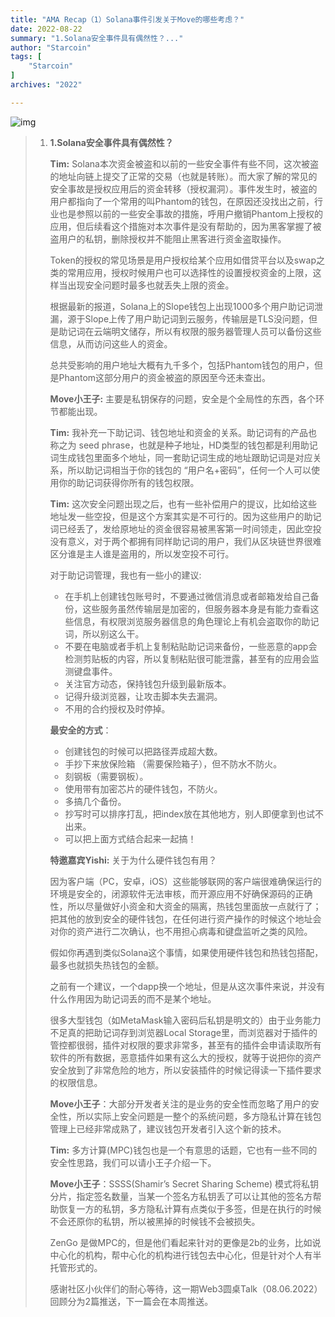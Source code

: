 ```yaml
---
title: "AMA Recap（1）Solana事件引发关于Move的哪些考虑？"
date: 2022-08-22
summary: "1.Solana安全事件具有偶然性？..."
author: "Starcoin"
tags: [
    "Starcoin"
]
archives: "2022"

---
```


![img](/images/hackathon/amar4.png)

> 1. **1.Solana安全事件具有偶然性？**
>
>    **Tim:** Solana本次资金被盗和以前的一些安全事件有些不同，这次被盗的地址向链上提交了正常的交易（也就是转账）。而大家了解的常见的安全事故是授权应用后的资金转移（授权漏洞）。事件发生时，被盗的用户都指向了一个常用的叫Phantom的钱包，在原因还没找出之前，行业也是参照以前的一些安全事故的措施，呼用户撤销Phantom上授权的应用，但后续看这个措施对本次事件是没有帮助的，因为黑客掌握了被盗用户的私钥，删除授权并不能阻止黑客进行资金盗取操作。
>
>    Token的授权的常见场景是用户授权给某个应用如借贷平台以及swap之类的常用应用，授权时候用户也可以选择性的设置授权资金的上限，这样当出现安全问题时最多也就丢失上限的资金。
>
>    根据最新的报道，Solana上的Slope钱包上出现1000多个用户助记词泄漏，源于Slope上传了用户助记词到云服务，传输层是TLS没问题，但是助记词在云端明文储存，所以有权限的服务器管理人员可以备份这些信息，从而访问这些人的资金。
>
>    总共受影响的用户地址大概有九千多个，包括Phantom钱包的用户，但是Phantom这部分用户的资金被盗的原因至今还未查出。
>
>    **Move小王子:** 主要是私钥保存的问题，安全是个全局性的东西，各个环节都能出现。
>
>    **Tim:** 我补充一下助记词、钱包地址和资金的关系。助记词有的产品也称之为 seed phrase，也就是种子地址，HD类型的钱包都是利用助记词生成钱包里面多个地址，同一套助记词生成的地址跟助记词是对应关系，所以助记词相当于你的钱包的 “用户名+密码”，任何一个人可以使用你的助记词获得你所有的钱包权限。
>
>    **Tim:** 这次安全问题出现之后，也有一些补偿用户的提议，比如给这些地址发一些空投，但是这个方案其实是不可行的。因为这些用户的助记词已经丢了，发给原地址的资金很容易被黑客第一时间领走，因此空投没有意义，对于两个都拥有同样助记词的用户，我们从区块链世界很难区分谁是主人谁是盗用的，所以发空投不可行。
>
>    对于助记词管理，我也有一些小的建议:
>
>    - 在手机上创建钱包账号时，不要通过微信消息或者邮箱发给自己备份，这些服务虽然传输层是加密的，但服务器本身是有能力查看这些信息，有权限浏览服务器信息的角色理论上有机会盗取你的助记词，所以别这么干。
>    - 不要在电脑或者手机上复制粘贴助记词来备份，一些恶意的app会检测剪贴板的内容，所以复制粘贴很可能泄露，甚至有的应用会监测键盘事件。
>    - 关注官方动态，保持钱包升级到最新版本。
>    - 记得升级浏览器，让攻击脚本失去漏洞。
>    - 不用的合约授权及时停掉。
>
>    **最安全的方式**：
>
>    - 创建钱包的时候可以把路径弄成超大数。
>    - 手抄下来放保险箱 （需要保险箱子），但不防水不防火。
>    - 刻钢板（需要钢板）。
>    - 使用带有加密芯片的硬件钱包，不防火。
>    - 多搞几个备份。
>    - 抄写时可以排序打乱，把index放在其他地方，别人即便拿到也试不出来。
>    - 可以把上面方式结合起来一起搞！
>
>    **特邀嘉宾Yishi:** 关于为什么硬件钱包有用？
>
>    因为客户端（PC，安卓，iOS）这些能够联网的客户端很难确保运行的环境是安全的，闭源软件无法审核，而开源应用不好确保源码的正确性，所以尽量做好小资金和大资金的隔离，热钱包里面放一点就行了；把其他的放到安全的硬件钱包，在任何进行资产操作的时候这个地址会对你的资产进行二次确认，也不用担心病毒和键盘监听之类的风险。
>
>    假如你再遇到类似Solana这个事情，如果使用硬件钱包和热钱包搭配，最多也就损失热钱包的金额。
>
>    之前有一个建议，一个dapp换一个地址，但是从这次事件来说，并没有什么作用因为助记词丢的而不是某个地址。
>
>    很多大型钱包（如MetaMask输入密码后私钥是明文的）由于业务能力不足真的把助记词存到浏览器Local Storage里，而浏览器对于插件的管控都很弱，插件对权限的要求非常多，甚至有的插件会申请读取所有软件的所有数据，恶意插件如果有这么大的授权，就等于说把你的资产安全放到了非常危险的地方，所以安装插件的时候记得读一下插件要求的权限信息。
>
>    **Move小王子**：大部分开发者关注的是业务的安全性而忽略了用户的安全性，所以实际上安全问题是一整个的系统问题，多方隐私计算在钱包管理上已经非常成熟了，建议钱包开发者引入这个新的技术。
>
>    **Tim:** 多方计算(MPC)钱包也是一个有意思的话题，它也有一些不同的安全性思路，我们可以请小王子介绍一下。
>
>    **Move小王子**：SSSS(Shamir’s Secret Sharing Scheme) 模式将私钥分片，指定签名数量，当某一个签名方私钥丢了可以让其他的签名方帮助恢复一方的私钥，多方隐私计算有点类似于多签，但是在执行的时候不会还原你的私钥，所以被黑掉的时候钱不会被损失。
>
>    ZenGo 是做MPC的，但是他们看起来针对的更像是2b的业务，比如说中心化的机构，帮中心化的机构进行钱包去中心化，但是针对个人有半托管形式的。
>
>    感谢社区小伙伴们的耐心等待，这一期Web3圆桌Talk（08.06.2022） 回顾分为2篇推送，下一篇会在本周推送。